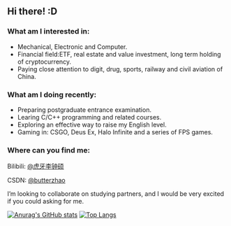 ## Hi there!   :D

### What am I interested in:
- Mechanical, Electronic and Computer.
- Financial field:ETF, real estate and value investment, long term holding of cryptocurrency. 
- Paying close attention to digit, drug, sports, railway and civil aviation of China.

### What am I doing recently:
- Preparing postgraduate entrance examination.
- Learing C/C++ programming and related courses.
- Exploring an effective way to raise my English level.
- Gaming in: CSGO, Deus Ex, Halo Infinite and a series of FPS games.

### Where can you find me:

Bilibili: [@虎牙李钟硕](https://space.bilibili.com/20328887)

CSDN: [@butterzhao](https://blog.csdn.net/butterzhao)

I’m looking to collaborate on studying partners, and I would be very excited if you could asking for me.





[![Anurag's GitHub stats](https://github-readme-stats.vercel.app/api?username=bu77erzhao&show_icons=true&theme=radical)](https://github.com/anuraghazra/github-readme-stats)
[![Top Langs](https://github-readme-stats.vercel.app/api/top-langs/?username=bu77erzhao)](https://github.com/anuraghazra/github-readme-stats)


<!---
bu77erzhao/bu77erzhao is a ✨ special ✨ repository because its `README.md` (this file) appears on your GitHub profile.
You can click the Preview link to take a look at your changes.
--->
